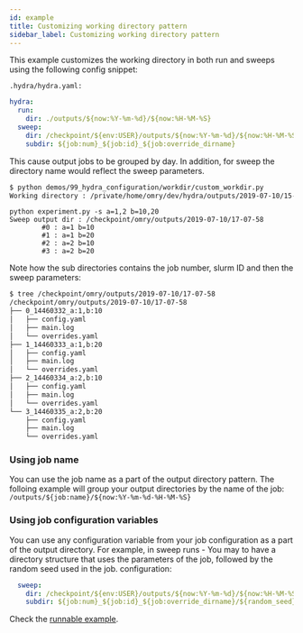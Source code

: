 ```yaml
---
id: example
title: Customizing working directory pattern
sidebar_label: Customizing working directory pattern
---
```


This example customizes the working directory in both run and sweeps using the following config snippet:

`.hydra/hydra.yaml:`
```yaml
hydra:
  run:
    dir: ./outputs/${now:%Y-%m-%d}/${now:%H-%M-%S}
  sweep:
    dir: /checkpoint/${env:USER}/outputs/${now:%Y-%m-%d}/${now:%H-%M-%S}
    subdir: ${job:num}_${job:id}_${job:override_dirname}
```


This cause output jobs to be grouped by day.
In addition, for sweep the directory name would reflect the sweep parameters.

```bash
$ python demos/99_hydra_configuration/workdir/custom_workdir.py
Working directory : /private/home/omry/dev/hydra/outputs/2019-07-10/15-50-36
```

```text
python experiment.py -s a=1,2 b=10,20
Sweep output dir : /checkpoint/omry/outputs/2019-07-10/17-07-58
        #0 : a=1 b=10
        #1 : a=1 b=20
        #2 : a=2 b=10
        #3 : a=2 b=20
```

Note how the sub directories contains the job number, slurm ID and then the sweep parameters:
```bash
$ tree /checkpoint/omry/outputs/2019-07-10/17-07-58
/checkpoint/omry/outputs/2019-07-10/17-07-58
├── 0_14460332_a:1,b:10
│   ├── config.yaml
│   ├── main.log
│   └── overrides.yaml
├── 1_14460333_a:1,b:20
│   ├── config.yaml
│   ├── main.log
│   └── overrides.yaml
├── 2_14460334_a:2,b:10
│   ├── config.yaml
│   ├── main.log
│   └── overrides.yaml
└── 3_14460335_a:2,b:20
    ├── config.yaml
    ├── main.log
    └── overrides.yaml
```

### Using job name
You can use the job name as a part of the output directory pattern.
The folloing example will group your output directories by the name of the job: 
```/outputs/${job:name}/${now:%Y-%m-%d-%H-%M-%S}```

### Using job configuration variables
You can use any configuration variable from your job configuration as a part of the output directory.
For example, in sweep runs - You may to have a directory structure that uses the parameters of the job, followed by
the random seed used in the job.
configuration:
```yaml
  sweep:
    dir: /checkpoint/${env:USER}/outputs/${now:%Y-%m-%d}/${now:%H-%M-%S}
    subdir: ${job:num}_${job:id}_${job:override_dirname}/${random_seed}
```

Check the [runnable example](https://github.com/facebookresearch/hydra/tree/master/demos/99_hydra_configuration/workdir).